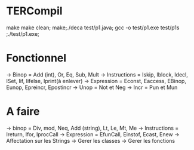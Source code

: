 # TERCompil
make 
make clean; make;./deca test/p1.java; gcc -o test/p1.exe test/p1s ;./test/p1.exe;

# Fonctionnel
-> Binop = Add (int), Or, Eq, Sub, Mult
-> Instructions = Iskip, Iblock, Idecl, ISet, Iif, Iifelse, Iprint(à enlever)
-> Expression = Econst, Eaccess, EBinop, Eunop, Epreincr, Epostincr
-> Unop = Not et Neg
-> Incr = Pun et Mun

# A faire 
-> binop = Div, mod, Neq, Add (string), Lt, Le, Mt, Me
-> Instructions = Ireturn, Ifor, IprocCall
-> Expression = EfunCall, Einstof, Ecast, Enew
-> Affectation sur les Strings
-> Gerer les classes
-> Gerer les fonctions
